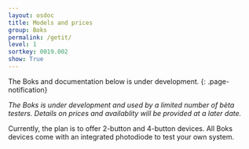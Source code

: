 ```yaml
---
layout: osdoc
title: Models and prices
group: Boks
permalink: /getit/
level: 1
sortkey: 0019.002
show: True
---
```


The Boks and documentation below is under development.
{: .page-notification}

*The Boks is under development and used by a limited number of bèta testers. Details on prices and availablity will be provided at a later date.*

Currently, the plan is to offer 2-button and 4-button devices. All Boks devices come with an integrated photodiode to test your own system.

